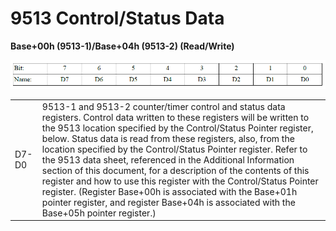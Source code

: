 # 9513 Control/Status Data

**Base+00h \(9513-1\)/Base+04h \(9513-2\) \(Read/Write\)**

![](../../../.gitbook/assets/13%20%282%29.png)

|  |  |
| :--- | :--- |
| D7-D0 | 9513-1 and 9513-2 counter/timer control and status data registers. Control data written to these registers will be written to the 9513 location specified by the Control/Status Pointer register, below. Status data is read from these registers, also, from the location specified by the Control/Status Pointer register. Refer to the 9513 data sheet, referenced in the Additional Information section of this document, for a description of the contents of this register and how to use this register with the Control/Status Pointer register. \(Register Base+00h is associated with the Base+01h pointer register, and register Base+04h is associated with the Base+05h pointer register.\) |




